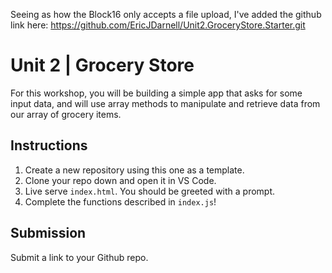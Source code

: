 Seeing as how the Block16 only accepts a file upload, I've added the 
github link here: https://github.com/EricJDarnell/Unit2.GroceryStore.Starter.git
# Unit 2 | Grocery Store


For this workshop, you will be building a simple app that asks for some input data, and will use array methods to manipulate and retrieve data from our array of grocery items.

## Instructions

1. Create a new repository using this one as a template.
2. Clone your repo down and open it in VS Code.
3. Live serve `index.html`. You should be greeted with a prompt.
4. Complete the functions described in `index.js`!

## Submission

Submit a link to your Github repo.
